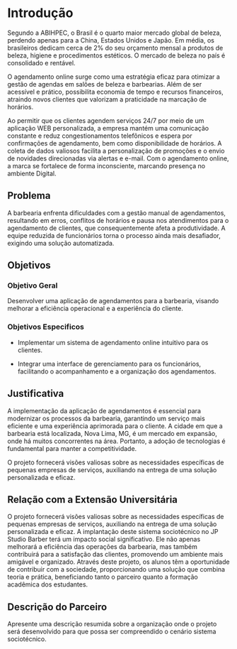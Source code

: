 # Introdução

Segundo a ABIHPEC, o Brasil é o quarto maior mercado global de beleza, perdendo apenas para a China, Estados Unidos e Japão. Em média, os brasileiros dedicam cerca de 2% do seu orçamento mensal a produtos de beleza, higiene e procedimentos estéticos. O mercado de beleza no país é consolidado e rentável.

O agendamento online surge como uma estratégia eficaz para otimizar a gestão de agendas em salões de beleza e barbearias. Além de ser acessível e prático, possibilita economia de tempo e recursos financeiros, atraindo novos clientes que valorizam a praticidade na marcação de horários.

Ao permitir que os clientes agendem serviços 24/7 por meio de um aplicação WEB personalizada, a empresa mantém uma comunicação constante e reduz congestionamentos telefônicos e espera por confirmações de agendamento, bem como disponibilidade de horários. A coleta de dados valiosos facilita a personalização de promoções e o envio de novidades direcionadas via alertas e e-mail. Com o agendamento online, a marca se fortalece de forma inconsciente, marcando presença no ambiente Digital.



## Problema

A barbearia enfrenta dificuldades com a gestão manual de agendamentos, resultando em erros, conflitos de horários e pausa nos atendimentos para o agendamento de clientes, que consequentemente afeta a produtividade. A equipe reduzida de funcionários torna o processo ainda mais desafiador, exigindo uma solução automatizada.


## Objetivos

### Objetivo Geral

Desenvolver uma aplicação de agendamentos para a barbearia, visando melhorar a eficiência operacional e a experiência do cliente.

### Objetivos Especificos
 - Implementar um sistema de agendamento online intuitivo para os clientes.

 - Integrar uma interface de gerenciamento para os funcionários, facilitando o acompanhamento e a organização dos agendamentos.



## Justificativa

A implementação da aplicação de agendamentos é essencial para modernizar os processos da barbearia, garantindo um serviço mais eficiente e uma experiência aprimorada para o cliente. A cidade em que a barbearia está localizada, Nova Lima, MG, é um mercado em expansão, onde há muitos concorrentes na área. Portanto, a adoção de tecnologias é fundamental para manter a competitividade. 

O projeto fornecerá visões valiosas sobre as necessidades específicas de pequenas empresas de serviços, auxiliando na entrega de uma solução personalizada e eficaz.


## Relação com a Extensão Universitária

O projeto fornecerá visões valiosas sobre as necessidades específicas de pequenas empresas de serviços, auxiliando na entrega de uma solução personalizada e eficaz. A implantação deste sistema sociotécnico no JP Studio Barber terá um impacto social significativo. Ele não apenas melhorará a eficiência das operações da barbearia, mas também contribuirá para a satisfação das clientes, promovendo um ambiente mais amigável e organizado. Através deste projeto, os alunos têm a oportunidade de contribuir com a sociedade, proporcionando uma solução que combina teoria e prática, beneficiando tanto o parceiro quanto a formação acadêmica dos estudantes.

## Descrição do Parceiro

Apresente uma descrição resumida sobre a organização onde o projeto será desenvolvido para que possa ser compreendido o cenário sistema sociotécnico.
